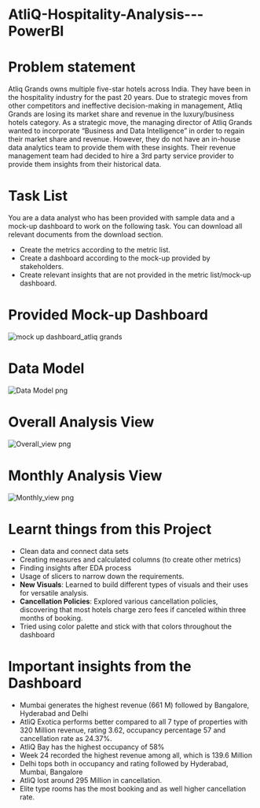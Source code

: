 # AtliQ-Hospitality-Analysis---PowerBI
# Problem statement
Atliq Grands owns multiple five-star hotels across India. They have been in the hospitality industry for the past 20 years. Due to strategic moves from other competitors and ineffective decision-making in management, Atliq Grands are losing its market share and revenue in the luxury/business hotels category. As a strategic move, the managing director of Atliq Grands wanted to incorporate “Business and Data Intelligence” in order to regain their market share and revenue. However, they do not have an in-house data analytics team to provide them with these insights.
Their revenue management team had decided to hire a 3rd party service provider to provide them insights from their historical data.
# Task List
You are a data analyst who has been provided with sample data and a mock-up dashboard to work on the following task. You can download all relevant documents from the download section.
* Create the metrics according to the metric list.
* Create a dashboard according to the mock-up provided by stakeholders.
* Create relevant insights that are not provided in the metric list/mock-up dashboard.
# Provided Mock-up Dashboard
![mock up dashboard_atliq grands](https://github.com/user-attachments/assets/0d4517ff-455b-42b9-aa91-ae217f3ed7f4)
# Data Model
![Data Model png](https://github.com/user-attachments/assets/38b621fc-6e73-4ee9-b97e-cd2b5c8c6bbd)
# Overall Analysis View
![Overall_view png](https://github.com/user-attachments/assets/6b9dceba-07e9-43d9-83e6-31391f50022c)
# Monthly Analysis View
![Monthly_view png](https://github.com/user-attachments/assets/f90e7653-93a8-4adf-a2f2-bf8ff6651cf9)
# Learnt things from this Project
* Clean data and connect data sets
* Creating measures and calculated columns (to create other metrics)
* Finding insights after EDA process
* Usage of slicers to narrow down the requirements.
* **New Visuals**: Learned to build different types of visuals and their uses for versatile analysis.
* **Cancellation Policies**: Explored various cancellation policies, discovering that most hotels charge zero fees if canceled within three months of booking.
* Tried using color palette and stick with that colors throughout the dashboard
# Important insights from the Dashboard
* Mumbai generates the highest revenue (661 M) followed by Bangalore, Hyderabad and Delhi
* AtliQ Exotica performs better compared to all 7 type of properties with 320 Million revenue, rating 3.62, occupancy percentage 57 and cancellation rate as 24.37%.
* AtliQ Bay has the highest occupancy of 58%
* Week 24 recorded the highest revenue among all, which is 139.6 Million
* Delhi tops both in occupancy and rating followed by Hyderabad, Mumbai, Bangalore
* AtliQ lost around 295 Million in cancellation.
* Elite type rooms has the most booking and as well higher cancellation rate.




 
